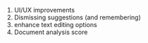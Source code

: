 1. UI/UX improvements
2. Dismissing suggestions (and remembering)
3. enhance text editing options
4. Document analysis score